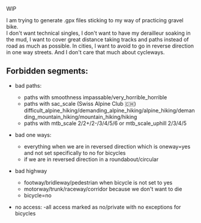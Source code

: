 WIP  

I am trying to generate .gpx files sticking to my way of practicing gravel bike.  
I don't want technical singles, I don't want to have my derailleur soaking in the mud, I want to cover great distance taking tracks and paths
instead of road as much as possible. In cities, I want to avoid to go in reverse direction in one way streets. 
And I don't care that much about cycleways.

## Forbidden segments:

* bad paths:
  - paths with smoothness impassable/very_horrible_horrible
  - paths with sac_scale (Swiss Alpine Club 🇨🇭) difficult_alpine_hiking/demanding_alpine_hiking/alpine_hiking/demanding_mountain_hiking/mountain_hiking/hiking
  - paths with mtb_scale 2/2+/2-/3/4/5/6 or mtb_scale_uphill 2/3/4/5

* bad one ways:
  - everything when we are in reversed direction which is oneway=yes and not set specifically to no for bicycles
  - if we are in reversed direction in a roundabout/circular

* bad highway
  - footway/bridleway/pedestrian when bicycle is not set to yes
  - motorway/trunk/raceway/corridor because we don't want to die
  - bicycle=no

* no access:
  -all access marked as no/private with no exceptions for bicycles
